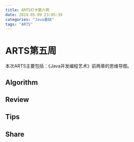 ```yaml
---
title: ARTS打卡第六周
date: 2019-05-09 23:05:39
categories: "Java基础"
tags: "ARTS"
---
```


# ARTS第五周

本次ARTS主要包括：《Java并发编程艺术》前两章的思维导图。

## Algorithm



## Review

 



## Tips



## Share





